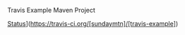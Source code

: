 Travis Example Maven Project

[Status](https://travis-ci.org/[sundaymtn]/[travis-example].png)](https://travis-ci.org/[sundaymtn]/[travis-example])
